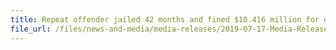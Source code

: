```yaml
---
title: Repeat offender jailed 42 months and fined $10.416 million for dealing with duty-unpaid cigarettes
file_url: /files/news-and-media/media-releases/2019-07-17-Media-Release.pdf
---
```

